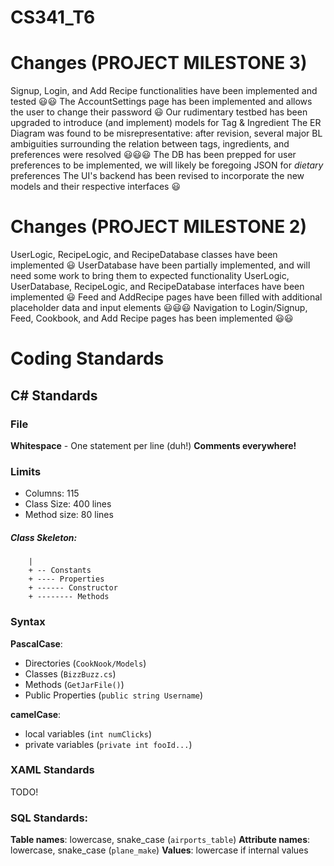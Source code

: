 ﻿# CS341_T6

# Changes (PROJECT MILESTONE 3)
Signup, Login, and Add Recipe functionalities have been implemented and tested 😃😃
The AccountSettings page has been implemented and allows the user to change their password 😃
Our rudimentary testbed has been upgraded to introduce (and implement) models for Tag & Ingredient
The ER Diagram was found to be misrepresentative: after revision, several major BL ambiguities surrounding
	the relation between tags, ingredients, and preferences were resolved 😃😃😃
The DB has been prepped for user preferences to be implemented, we will likely be foregoing JSON for *dietary* preferences 
The UI's backend has been revised to incorporate the new models and their respective interfaces 😃

# Changes (PROJECT MILESTONE 2)
UserLogic, RecipeLogic, and RecipeDatabase classes have been implemented 😃
UserDatabase have been partially implemented, and will need some work to bring them to expected functionality 
UserLogic, UserDatabase, RecipeLogic, and RecipeDatabase interfaces have been implemented 😃
Feed and AddRecipe pages have been filled with additional placeholder data and input elements 😃😃😃
Navigation to Login/Signup, Feed, Cookbook, and Add Recipe pages has been implemented 😃😃

# Coding Standards

## C# Standards
### File
**Whitespace** - One statement per line (duh!)
**Comments everywhere!**
### Limits
- Columns: 115
- Class Size: 400 lines
- Method size: 80 lines
##### Class Skeleton:
  ```FooClass
	  |
	  + -- Constants
	  + ---- Properties 
	  + ------ Constructor
	  + -------- Methods
  ```

### Syntax
**PascalCase**:
- Directories (`CookNook/Models`)
- Classes (`BizzBuzz.cs`)
- Methods (`GetJarFile()`)
- Public Properties (`public string Username`)

**camelCase**:
- local variables (`int numClicks`)
- private variables (`private int fooId...`)

### XAML Standards
TODO!

### SQL Standards:
**Table names**: lowercase, snake_case (`airports_table`)
**Attribute names**: lowercase, snake_case (`plane_make`)
**Values**: lowercase if internal values 


